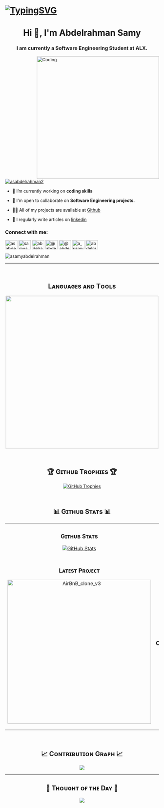 # [![TypingSVG](https://readme-typing-svg.demolab.com?lines=Hey!+You+Are+Welcome+To+My+Profile;My+Name+Is+Abdelrahman+Samy;I+Am+A+Software+Engineer)](https://git.io/typing-svg)

<h1 align="center">Hi 👋, I'm Abdelrahman Samy</h1>
<h3 align="center">I am currently a Software Engineering Student at ALX.</h3>


<img align="right" alt="Coding" width="400" src="https://cdn.dribbble.com/users/1162077/screenshots/3848914/programmer.gif">
<p align="left"> <a href="https://twitter.com/asabdelrahman2" target="blank"><img src="https://img.shields.io/twitter/follow/asabdelrahman2?logo=twitter&style=for-the-badge" alt="asabdelrahman2" /></a> </p>

- 🔭 I’m currently working on **coding skills**

- 👯 I'm open to collaborate on **Software Engineering projects.**

- 👨‍💻 All of my projects are available at [Github](https://github.com/ASamyAbdelrahman?tab=repositories)

- 📝 I regularly write articles on [linkedin](https://www.linkedin.com/in/samyabdelrahman/)

<h3 align="left">Connect with me:</h3>
<p align="left">
<a href="https://twitter.com/asabdelrahman2" target="blank"><img align="center" src="https://raw.githubusercontent.com/rahuldkjain/github-profile-readme-generator/master/src/images/icons/Social/twitter.svg" alt="asabdelrahman2" height="30" width="40" /></a>
<a href="https://linkedin.com/in/samyabdelrahman" target="blank"><img align="center" src="https://raw.githubusercontent.com/rahuldkjain/github-profile-readme-generator/master/src/images/icons/Social/linked-in-alt.svg" alt="samyabdelrahman" height="30" width="40" /></a>
<a href="https://instagram.com/abdelrahman_samy17" target="blank"><img align="center" src="https://raw.githubusercontent.com/rahuldkjain/github-profile-readme-generator/master/src/images/icons/Social/instagram.svg" alt="abdelrahman_samy17" height="30" width="40" /></a>
<a href="https://medium.com/@abdelrahmansamy522" target="blank"><img align="center" src="https://raw.githubusercontent.com/rahuldkjain/github-profile-readme-generator/master/src/images/icons/Social/medium.svg" alt="@abdelrahmansamy522" height="30" width="40" /></a>
<a href="https://www.hackerrank.com/profile/abdelrahmansam11" target="blank"><img align="center" src="https://raw.githubusercontent.com/rahuldkjain/github-profile-readme-generator/master/src/images/icons/Social/hackerrank.svg" alt="@abdelrahmansam11" height="30" width="40" /></a>
<a href="https://codeforces.com/profile/a_samy" target="blank"><img align="center" src="https://raw.githubusercontent.com/rahuldkjain/github-profile-readme-generator/master/src/images/icons/Social/codeforces.svg" alt="a_samy" height="30" width="40" /></a>
<a href="https://www.leetcode.com/abdelrahmansamy522" target="blank"><img align="center" src="https://raw.githubusercontent.com/rahuldkjain/github-profile-readme-generator/master/src/images/icons/Social/leet-code.svg" alt="abdelrahmansamy522" height="30" width="40" /></a>
</p>

<!--Profile Count Badge-->
<p align="left"> <img src="https://komarev.com/ghpvc/?username=asamyabdelrahman&label=Profile%20views&color=0e75b6&style=for-the-badge&logo=star" alt="asamyabdelrahman" " style="padding-right:20px;""/> 
</p>

---
<br />


<!--Languages and Tools Section-->
<h2 align="center">Lᴀɴɢᴜᴀɢᴇs ᴀɴᴅ Tᴏᴏʟs</h2> 
<p align="center">
<img width="500px"  src="https://skillicons.dev/icons?i=py,c,cpp,js,html,css,ruby,nodejs,django,flask,mysql,postgres,mongo,vim,neovim,vscode,linux,ubuntu,powershell,matlab,nginx,nodejs,git,github,bash,arduino,docker&perline=10"/>
</p>
<br />

<!--Trophies Section-->   
<h2 align="center">🏆 Gɪᴛʜᴜʙ Tʀᴏᴘʜɪᴇs 🏆</h2>
<p align="center">
  <a href="https://github.com/Kiran1689/github-profile-trophy">
    <img src="https://github-profile-trophy.vercel.app/?username=asamyabdelrahman&row=2&column=6&margin-w=20&margin-h=20" alt="GitHub Trophies">
  </a>
</p>
<br />

<!--Github stats Table--> 
<h2 align="center">📊 Gɪᴛʜᴜʙ Sᴛᴀᴛs 📊</h2>

<table width="100%">
  <tr>
    <td width="50%">
      <h3 align="center"><strong>Gɪᴛʜᴜʙ Sᴛᴀᴛs</strong></h3>
      <p align="center">
        <a href="https://github.com/asamyabdelrahman">
          <img align="center" src="https://github-readme-stats.vercel.app/api?username=asamyabdelrahman&count_private=true&show_icons=true&theme=nightowl" alt="GitHub Stats" />
        </a>
      </p>
    </td>
    <td width="50%">
      <h3 align="center"><strong>Sᴛʀᴇᴀᴋ Sᴛᴀᴛs</strong></h3>
      <p align="center">
        <a href="https://github.com/asamyabdelrahman">
          <img align="center" src="https://streak-stats.demolab.com/?user=asamyabdelrahman&theme=nightow" alt="Streak Stats" />
        </a>
      </p>
    </td>
  </tr>
  <tr>
    <td width="50%">
      <h3 align="center"><strong>Lᴀᴛᴇsᴛ Pʀᴏᴊᴇᴄᴛ</strong></h3>
      <p align="center">
        <a href="https://github.com/ASamyAbdelrahman/AirBnB_clone_v3">
          <img align="center" width="470" src="https://github-readme-stats.vercel.app/api/pin/?username=asamyabdelrahman&repo=AirBnB_clone_v3&theme=nightowl&show_owner=true" alt="AirBnB_clone_v3" />
        </a>
      </p>
    </td>
    <td width="50%">
      <h3 align="center"><strong>Tᴏᴘ Cᴏɴᴛʀɪʙᴜᴛɪᴏɴs</strong></h3>
      <p align="center">
        <a href="https://github.com/asamyabdelrahman">
          <img align="center" src="https://github-contributor-stats.vercel.app/api?username=asamyabdelrahman&limit=3&theme=nightowl&show_owner=true&combine_all_yearly_contributions=true" alt="Top Repo" />
        </a>
      </p>
    </td>
  </tr>
</table>
<br />

<!--Contribution Graph-->
<h2 align="center">📈 Cᴏɴᴛʀɪʙᴜᴛɪᴏɴ Gʀᴀᴘʜ 📈</h2>
<div align="center">
    <img src="https://github-readme-activity-graph.vercel.app/graph?username=asamyabdelrahman&bg_color=011627&color=79d3c3&line=c792ea&point=ffeb95&area=true&hide_border=false" border-radius="15">
</div>

---

<!--Dynamic Quote card updated everyday at 12 PM--> 
<h2 align="center">🌟 Tʜᴏᴜɢʜᴛ ᴏғ ᴛʜᴇ Dᴀʏ 🌟</h2>
<!--STARTS_HERE_QUOTE_CARD-->
<p align="center">
    <img src="https://readme-daily-quotes.vercel.app/api?author=Lolly%20Daskal&quote=The%20difference%20between%20impossible%20and%20possible%20is%20a%20willing%20heart.&theme=dark&bg_color=011627&author_color=ffeb95">
</p>
<!--ENDS_HERE_QUOTE_CARD-->
